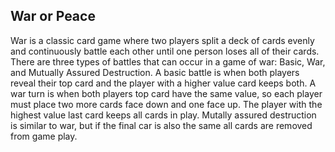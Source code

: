 ## War or Peace

War is a classic card game where two players split a deck of cards evenly and continuously battle each other until one person loses all of their cards. There are three types of battles that can occur in a game of war: Basic, War, and Mutually Assured Destruction. A basic battle is when both players reveal their top card and the player with a higher value card keeps both. A war turn is when both players top card have the same value, so each player must place two more cards face down and one face up. The player with the highest value last card keeps all cards in play. Mutally assured destruction is similar to war, but if the final car is also the same all cards are removed from game play. 
